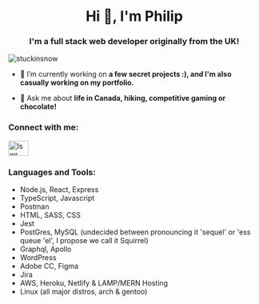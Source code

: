 <h1 align="center">Hi 👋, I'm Philip</h1>
<h3 align="center">I'm a full stack web developer originally from the UK!</h3>

<p align="left"> <img src="https://komarev.com/ghpvc/?username=stuckinsnow&label=Profile%20views&color=0e75b6&style=flat" alt="stuckinsnow" /> </p>

- 🔭 I’m currently working on **a few secret projects :), and I'm also casually working on my portfolio.** 
  
- 💬 Ask me about **life in Canada, hiking, competitive gaming or chocolate!**

<h3 align="left">Connect with me:</h3>
<p align="left">
<a href="https://linkedin.com/in/lswr" target="blank"><img align="center" src="https://raw.githubusercontent.com/rahuldkjain/github-profile-readme-generator/master/src/images/icons/Social/linked-in-alt.svg" alt="lswr" height="30" width="40" /></a>
</p>

<h3 align="left">Languages and Tools:</h3>

- Node.js, React, Express
- TypeScript, Javascript
- Postman
- HTML, SASS, CSS
- Jest
- PostGres, MySQL (undecided between pronouncing it 'sequel' or 'ess queue 'el', I propose we call it Squirrel)
- Graphql, Apollo
- WordPress
- Adobe CC, Figma
- Jira
- AWS, Heroku, Netlify & LAMP/MERN Hosting
- Linux (all major distros, arch & gentoo)
